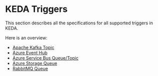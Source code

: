 # KEDA Triggers

This section describes all the specifications for all supported triggers in KEDA.

Here is an overview:

- [Apache Kafka Topic](./triggers/apache-kafka-topic.md)
- [Azure Event Hub](./triggers/azure-event-hub.md)
- [Azure Service Bus Queue/Topic](./triggers/azure-service-bus.md)
- [Azure Storage Queue](./triggers/azure-storage-queue.md)
- [RabbitMQ Queue](./triggers/rabbit-mq-queue.md)